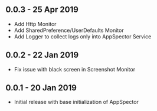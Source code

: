 ## 0.0.3 - 25 Apr 2019

* Add Http Monitor
* Add SharedPreference/UserDefaults Monitor 
* Add Logger to collect logs only into AppSpector Service

## 0.0.2 - 22 Jan 2019

* Fix issue with black screen in Screenshot Monitor


## 0.0.1 - 20 Jan 2019

* Initial release with base initialization of AppSpector
